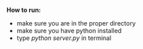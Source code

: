 **How to run:**
- make sure you are in the proper directory
- make sure you have python installed
- type _python server.py_ in terminal